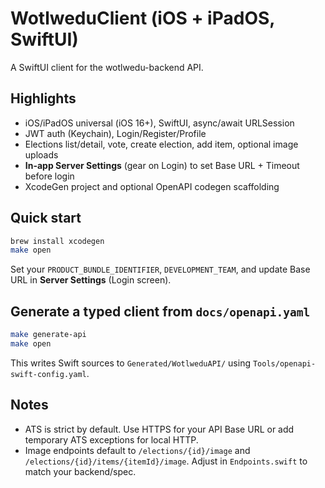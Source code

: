 # WotlweduClient (iOS + iPadOS, SwiftUI)

A SwiftUI client for the wotlwedu-backend API.

## Highlights
- iOS/iPadOS universal (iOS 16+), SwiftUI, async/await URLSession
- JWT auth (Keychain), Login/Register/Profile
- Elections list/detail, vote, create election, add item, optional image uploads
- **In-app Server Settings** (gear on Login) to set Base URL + Timeout before login
- XcodeGen project and optional OpenAPI codegen scaffolding

## Quick start
```bash
brew install xcodegen
make open
```
Set your `PRODUCT_BUNDLE_IDENTIFIER`, `DEVELOPMENT_TEAM`, and update Base URL in **Server Settings** (Login screen).

## Generate a typed client from `docs/openapi.yaml`
```bash
make generate-api
make open
```
This writes Swift sources to `Generated/WotlweduAPI/` using `Tools/openapi-swift-config.yaml`.

## Notes
- ATS is strict by default. Use HTTPS for your API Base URL or add temporary ATS exceptions for local HTTP.
- Image endpoints default to `/elections/{id}/image` and `/elections/{id}/items/{itemId}/image`. Adjust in `Endpoints.swift` to match your backend/spec.